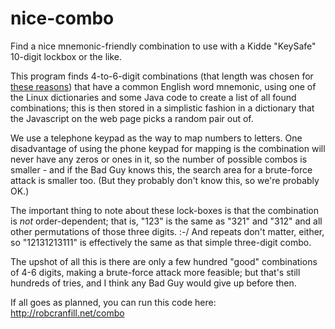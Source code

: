 # nice-combo
Find a nice mnemonic-friendly combination to use with a Kidde "KeySafe" 10-digit lockbox or the like.

This program finds 4-to-6-digit combinations (that length was chosen for [these reasons](https://boards.straightdope.com/sdmb/showthread.php?t=791728)) that have a common English word mnemonic, using one of the Linux dictionaries and some Java code to create a list of all found combinations; this is then stored in a simplistic fashion in a dictionary that the Javascript on the web page picks a random pair out of.

We use a telephone keypad as the way to map numbers to letters. One disadvantage of using the phone keypad for mapping is the combination will never have any zeros or ones in it, so the number of possible combos is smaller - and if the Bad Guy knows this, the search area for a brute-force attack is smaller too. (But they probably don't know this, so we're probably OK.)

The important thing to note about these lock-boxes is that the combination is *not* order-dependent; that is, "123" is the same as "321" and "312" and all other permutations of those three digits. :-/ And repeats don't matter, either, so "12131213111" is effectively the same as that simple three-digit combo.

The upshot of all this is there are only a few hundred "good" combinations of 4-6 digits, making a brute-force attack more feasible; but that's still hundreds of tries, and I think any Bad Guy would give up before then.


If all goes as planned, you can run this code here:
<a href="http://robcranfill.net/combo" target="_blank">http://robcranfill.net/combo</a>
